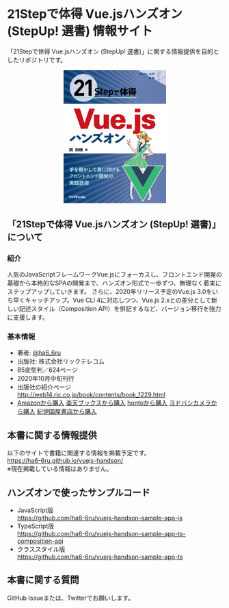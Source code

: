 # 21Stepで体得 Vue.jsハンズオン (StepUp! 選書) 情報サイト
「21Stepで体得 Vue.jsハンズオン (StepUp! 選書)」に関する情報提供を目的としたリポジトリです。

<div align="center"><img width="240" src="./cover.jpg"></div>

## 「21Stepで体得 Vue.jsハンズオン (StepUp! 選書)」について

### 紹介
人気のJavaScriptフレームワークVue.jsにフォーカスし、フロントエンド開発の基礎から本格的なSPAの開発まで、ハンズオン形式で一歩ずつ、無理なく着実にステップアップしていきます。
さらに、2020年リリース予定のVue.js 3.0をいち早くキャッチアップ。Vue CLI 4に対応しつつ、Vue.js 2.xとの差分として新しい記述スタイル（Composition API）を併記するなど、バージョン移行を強力に支援します。

### 基本情報
* 著者: [@ha6_6ru](https://twitter.com/ha6_6ru)
* 出版社: 株式会社リックテレコム
* B5変型判／624ページ
* 2020年10月中旬刊行
* 出版社の紹介ページ  
http://web14.ric.co.jp/book/contents/book_1229.html
* [Amazonから購入](https://amzn.to/3jSI1tc) [楽天ブックスから購入](https://books.rakuten.co.jp/rb/16461447/?l-id=search-c-item-text-01) [hontoから購入](https://honto.jp/netstore/pd-book_30542369.html) [ヨドバシカメラから購入](https://www.yodobashi.com/product/100000009003335342/) [紀伊国屋書店から購入](https://www.kinokuniya.co.jp/f/dsg-01-9784865942293)

## 本書に関する情報提供
以下のサイトで書籍に関連する情報を掲載予定です。  
<a href="https://ha6-6ru.github.io/vuejs-handson/">https://ha6-6ru.github.io/vuejs-handson/</a>  
※現在掲載している情報はありません。

## ハンズオンで使ったサンプルコード
* JavaScript版  
https://github.com/ha6-6ru/vuejs-handson-sample-app-js
* TypeScript版  
https://github.com/ha6-6ru/vuejs-handson-sample-app-ts-composition-api
* クラススタイル版  
https://github.com/ha6-6ru/vuejs-handson-sample-app-ts

## 本書に関する質問
GitHub Issueまたは、Twitterでお願いします。